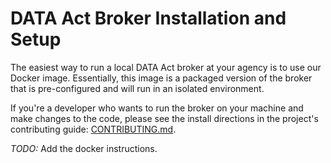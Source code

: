 # DATA Act Broker Installation and Setup

The easiest way to run a local DATA Act broker at your agency is to use our Docker image. Essentially, this image is a packaged version of the broker that is pre-configured and will run in an isolated environment.

If you're a developer who wants to run the broker on your machine and make changes to the code, please see the install directions in the project's contributing guide: [CONTRIBUTING.md](CONTRIBUTING.md "project contributing guide").

*TODO:* Add the docker instructions.
